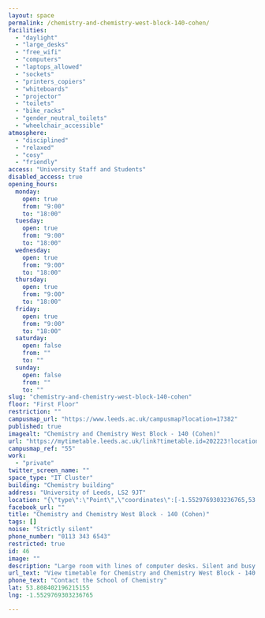 ```yaml
---
layout: space
permalink: /chemistry-and-chemistry-west-block-140-cohen/
facilities:
  - "daylight"
  - "large_desks"
  - "free_wifi"
  - "computers"
  - "laptops_allowed"
  - "sockets"
  - "printers_copiers"
  - "whiteboards"
  - "projector"
  - "toilets"
  - "bike_racks"
  - "gender_neutral_toilets"
  - "wheelchair_accessible"
atmosphere:
  - "disciplined"
  - "relaxed"
  - "cosy"
  - "friendly"
access: "University Staff and Students"
disabled_access: true
opening_hours:
  monday:
    open: true
    from: "9:00"
    to: "18:00"
  tuesday:
    open: true
    from: "9:00"
    to: "18:00"
  wednesday:
    open: true
    from: "9:00"
    to: "18:00"
  thursday:
    open: true
    from: "9:00"
    to: "18:00"
  friday:
    open: true
    from: "9:00"
    to: "18:00"
  saturday:
    open: false
    from: ""
    to: ""
  sunday:
    open: false
    from: ""
    to: ""
slug: "chemistry-and-chemistry-west-block-140-cohen"
floor: "First Floor"
restriction: ""
campusmap_url: "https://www.leeds.ac.uk/campusmap?location=17382"
published: true
imagealt: "Chemistry and Chemistry West Block - 140 (Cohen)"
url: "https://mytimetable.leeds.ac.uk/link?timetable.id=202223!location!6856E1BEE4EE6ABF22261FF5840C4E61"
campusmap_ref: "55"
work:
  - "private"
twitter_screen_name: ""
space_type: "IT Cluster"
building: "Chemistry building"
address: "University of Leeds, LS2 9JT"
location: "{\"type\":\"Point\",\"coordinates\":[-1.5529769303236765,53.808402196215155]}"
facebook_url: ""
title: "Chemistry and Chemistry West Block - 140 (Cohen)"
tags: []
noise: "Strictly silent"
phone_number: "0113 343 6543"
restricted: true
id: 46
image: ""
description: "Large room with lines of computer desks. Silent and busy study space. 96 seat capacity."
url_text: "View timetable for Chemistry and Chemistry West Block - 140 (Cohen)"
phone_text: "Contact the School of Chemistry"
lat: 53.808402196215155
lng: -1.5529769303236765

---
```


